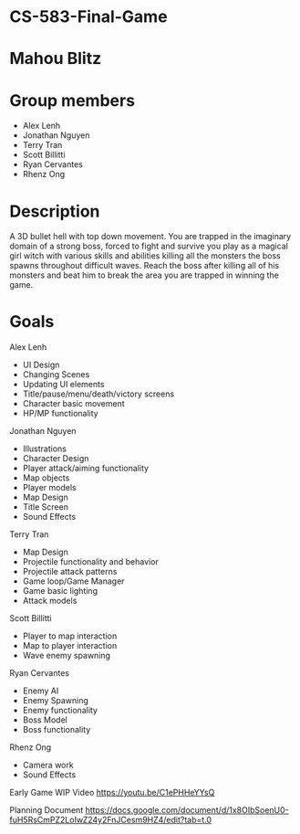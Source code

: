 # CS-583-Final-Game
# Mahou Blitz
# Group members
- Alex Lenh
- Jonathan Nguyen
- Terry Tran
- Scott Billitti
- Ryan Cervantes
- Rhenz Ong

# Description
A 3D bullet hell with top down movement. You are trapped in the imaginary domain of a strong boss, forced to fight and survive you play as a magical girl witch with various skills and abilities killing all the monsters the boss spawns throughout difficult waves. Reach the boss after killing all of his monsters and beat him to break the area you are trapped in winning the game. 

# Goals
Alex Lenh 
- UI Design
- Changing Scenes
- Updating UI elements
- Title/pause/menu/death/victory screens
- Character basic movement
- HP/MP functionality

Jonathan Nguyen
- Illustrations
- Character Design
- Player attack/aiming functionality
- Map objects   
- Player models
- Map Design
- Title Screen
- Sound Effects

Terry Tran
- Map Design
- Projectile functionality and behavior
- Projectile attack patterns
- Game loop/Game Manager
- Game basic lighting
- Attack models

Scott Billitti
- Player to map interaction
- Map to player interaction
- Wave enemy spawning

Ryan Cervantes
- Enemy AI
- Enemy Spawning
- Enemy functionality
- Boss Model
- Boss functionality

Rhenz Ong
- Camera work
- Sound Effects

Early Game WIP Video
https://youtu.be/C1ePHHeYYsQ

Planning Document
https://docs.google.com/document/d/1x8OIbSoenU0-fuH5RsCmPZ2LoIwZ24y2FnJCesm9HZ4/edit?tab=t.0
